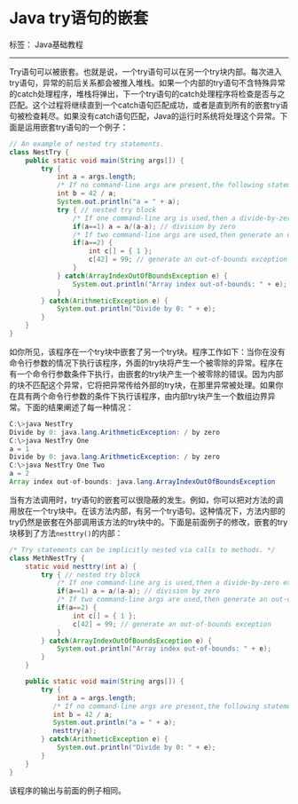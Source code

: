 # Java try语句的嵌套

标签： Java基础教程

---

Try语句可以被嵌套。也就是说，一个try语句可以在另一个try块内部。每次进入try语句，异常的前后关系都会被推入堆栈。如果一个内部的try语句不含特殊异常的catch处理程序，堆栈将弹出，下一个try语句的catch处理程序将检查是否与之匹配。这个过程将继续直到一个catch语句匹配成功，或者是直到所有的嵌套try语句被检查耗尽。如果没有catch语句匹配，Java的运行时系统将处理这个异常。下面是运用嵌套try语句的一个例子：

```java
// An example of nested try statements.
class NestTry {
    public static void main(String args[]) {
        try {
            int a = args.length;
            /* If no command-line args are present,the following statement will generate a divide-by-zero exception. */
            int b = 42 / a;
            System.out.println("a = " + a);
            try { // nested try block
                /* If one command-line arg is used,then a divide-by-zero exception will be generated by the following code. */
                if(a==1) a = a/(a-a); // division by zero
                /* If two command-line args are used,then generate an out-of-bounds exception. */
                if(a==2) {
                    int c[] = { 1 };
                    c[42] = 99; // generate an out-of-bounds exception
                }
            } catch(ArrayIndexOutOfBoundsException e) {
                System.out.println("Array index out-of-bounds: " + e);
            }
        } catch(ArithmeticException e) {
            System.out.println("Divide by 0: " + e);
        }
    }
}
```

如你所见，该程序在一个try块中嵌套了另一个try块。程序工作如下：当你在没有命令行参数的情况下执行该程序，外面的try块将产生一个被零除的异常。程序在有一个命令行参数条件下执行，由嵌套的try块产生一个被零除的错误。因为内部的块不匹配这个异常，它将把异常传给外部的try块，在那里异常被处理。如果你在具有两个命令行参数的条件下执行该程序，由内部try块产生一个数组边界异常。下面的结果阐述了每一种情况：

```java
C:\>java NestTry
Divide by 0: java.lang.ArithmeticException: / by zero
C:\>java NestTry One
a = 1
Divide by 0: java.lang.ArithmeticException: / by zero
C:\>java NestTry One Two
a = 2
Array index out-of-bounds: java.lang.ArrayIndexOutOfBoundsException
```

当有方法调用时，try语句的嵌套可以很隐蔽的发生。例如，你可以把对方法的调用放在一个try块中。在该方法内部，有另一个try语句。这种情况下，方法内部的try仍然是嵌套在外部调用该方法的try块中的。下面是前面例子的修改，嵌套的try块移到了方法`nesttry()`的内部：

```java
/* Try statements can be implicitly nested via calls to methods. */
class MethNestTry {
    static void nesttry(int a) {
        try { // nested try block
            /* If one command-line arg is used,then a divide-by-zero exception will be generated by the following code. */
            if(a==1) a = a/(a-a); // division by zero
            /* If two command-line args are used,then generate an out-of-bounds exception. */
            if(a==2) {
                int c[] = { 1 };
                c[42] = 99; // generate an out-of-bounds exception
            }
        } catch(ArrayIndexOutOfBoundsException e) {
            System.out.println("Array index out-of-bounds: " + e);
        }
    }

    public static void main(String args[]) {
        try {
            int a = args.length;
           /* If no command-line args are present,the following statement will generate a divide-by-zero exception. */
           int b = 42 / a;
           System.out.println("a = " + a);
           nesttry(a);
        } catch(ArithmeticException e) {
            System.out.println("Divide by 0: " + e);
        }
    }
}
```

该程序的输出与前面的例子相同。